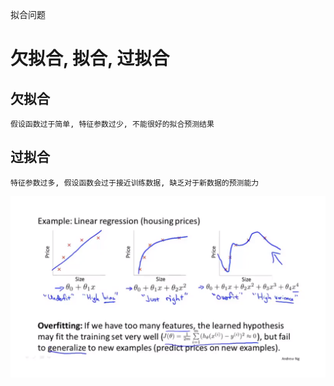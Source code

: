 拟合问题

# 欠拟合, 拟合, 过拟合

## 欠拟合
    假设函数过于简单, 特征参数过少, 不能很好的拟合预测结果
    
## 过拟合
    特征参数过多, 假设函数会过于接近训练数据, 缺乏对于新数据的预测能力

![7-1-1](./img/7-1-1.PNG)

